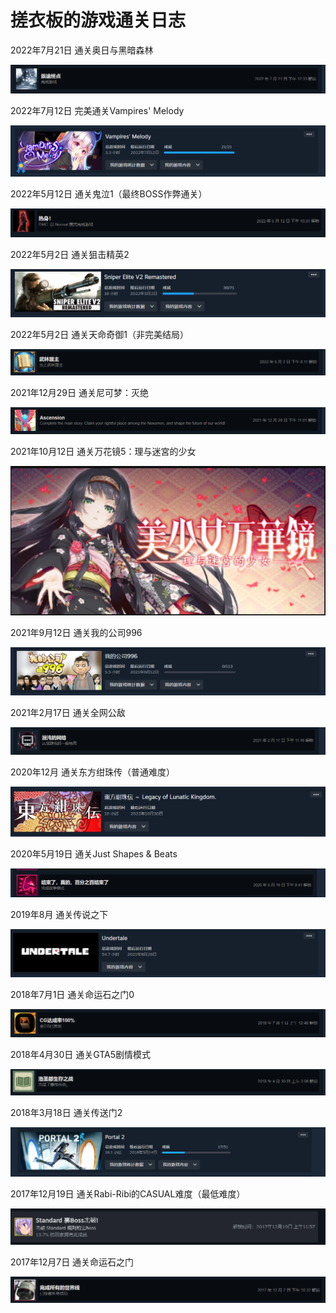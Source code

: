# 搓衣板的游戏通关日志

2022年7月21日 通关奥日与黑暗森林

![image](https://github.com/cyb146/game_history/blob/main/image/017Ori%20and%20the%20Blind%20Forest20220721.PNG)

2022年7月12日 完美通关Vampires' Melody

![image](https://github.com/cyb146/game_history/blob/main/image/016Vampires'%20Melody-20220712Finsh.PNG)

2022年5月12日 通关鬼泣1（最终BOSS作弊通关）

![image](https://github.com/cyb146/game_history/blob/main/image/015DevilMayCryHD1-20220512.PNG)

2022年5月2日 通关狙击精英2

![image](https://github.com/cyb146/game_history/blob/main/image/014Sniper%20Elite%20V2%20Remastered-20220502.PNG)

2022年5月2日 通关天命奇御1（非完美结局）

![image](https://github.com/cyb146/game_history/blob/main/image/013tianminqiyu-20220502.PNG)

2021年12月29日 通关尼可梦：灭绝

![image](https://github.com/cyb146/game_history/blob/main/image/012NexomonExtinction-20211229.PNG)

2021年10月12日 通关万花镜5：理与迷宮的少女

![image](https://github.com/cyb146/game_history/blob/main/image/011wanhuajiang5-20211012.PNG)

2021年9月12日 通关我的公司996

![image](https://github.com/cyb146/game_history/blob/main/image/010mycompany996-20210912.PNG)

2021年2月17日 通关全网公敌

![image](https://github.com/cyb146/game_history/blob/main/image/009quanwanggongdi-20210217.PNG)

2020年12月 通关东方绀珠传（普通难度）

![image](https://github.com/cyb146/game_history/blob/main/image/008Legacy%20of%20Lunatic%20Kingdom202012.PNG)

2020年5月19日 通关Just Shapes & Beats

![image](https://github.com/cyb146/game_history/blob/main/image/007Just%20Shapes%20%26%20Beats-20200519.PNG)

2019年8月 通关传说之下

![image](https://github.com/cyb146/game_history/blob/main/image/006undertale-201908.PNG)

2018年7月1日 通关命运石之门0

![image](https://github.com/cyb146/game_history/blob/main/image/005STEINS%3BGATE0-20180701.PNG)

2018年4月30日 通关GTA5剧情模式

![image](https://github.com/cyb146/game_history/blob/main/image/004GTA5-20180430.PNG)

2018年3月18日 通关传送门2

![image](https://github.com/cyb146/game_history/blob/main/image/003Portal%202-20180314.PNG)

2017年12月19日 通关Rabi-Ribi的CASUAL难度（最低难度）

![image](https://github.com/cyb146/game_history/blob/main/image/002rabi-ribi-20171219.PNG)

2017年12月7日 通关命运石之门

![image](https://github.com/cyb146/game_history/blob/main/image/001STEINS%3BGATE-20171207.PNG)
